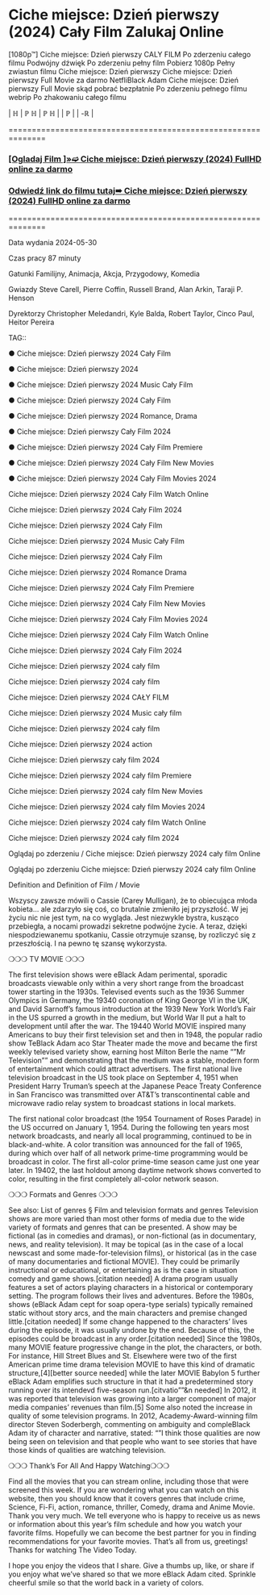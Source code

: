 # Ciche miejsce: Dzień pierwszy (2024) Cały Film Zalukaj Online
[1080p™] Ciche miejsce: Dzień pierwszy  CALY FILM Po zderzeniu całego filmu Podwójny dźwięk Po zderzeniu pełny film Pobierz 1080p Pełny zwiastun filmu Ciche miejsce: Dzień pierwszy  Ciche miejsce: Dzień pierwszy  Full Movie za darmo NetfliBlack Adam  Ciche miejsce: Dzień pierwszy  Full Movie skąd pobrać bezpłatnie Po zderzeniu pełnego filmu webrip Po zhakowaniu całego filmu

| ℍ | ℙ ℍ | ℙ ℍ | | ℙ | | -ℝ |

==============================================================

 

 <div class="markdown-heading" dir="auto"><h3 tabindex="-1" class="heading-element" dir="auto"><a href="https://cutt.ly/Pejeqx2j">[Ogladaj Film ]»➫ Ciche miejsce: Dzień pierwszy (2024) FullHD online za darmo</a></h3></p>

<div class="markdown-heading" dir="auto"><h3 tabindex="-1" class="heading-element" dir="auto"><a href="https://cutt.ly/Pejeqx2j">Odwiedź link do filmu tutaj➠ Ciche miejsce: Dzień pierwszy (2024) FullHD online za darmo</a></h3></p>


 

==============================================================

 

Data wydania 2024-05-30

 

 

Czas pracy 87 minuty

 

 

Gatunki Familijny, Animacja, Akcja, Przygodowy, Komedia

 

 

Gwiazdy Steve Carell, Pierre Coffin, Russell Brand, Alan Arkin, Taraji P. Henson


 

 

Dyrektorzy Christopher Meledandri, Kyle Balda, Robert Taylor, Cinco Paul, Heitor Pereira

 

 

 

TAG::

● Ciche miejsce: Dzień pierwszy  2024 Cały Film

 

● Ciche miejsce: Dzień pierwszy  2024

 

● Ciche miejsce: Dzień pierwszy  2024 Music Cały Film

 

● Ciche miejsce: Dzień pierwszy  2024 Cały Film

 

● Ciche miejsce: Dzień pierwszy  2024 Romance, Drama

 

● Ciche miejsce: Dzień pierwszy  Cały Film 2024

 

● Ciche miejsce: Dzień pierwszy  2024 Cały Film Premiere

 

● Ciche miejsce: Dzień pierwszy  2024 Cały Film New Movies

 

● Ciche miejsce: Dzień pierwszy  2024 Cały Film Movies 2024

 

Ciche miejsce: Dzień pierwszy  2024 Cały Film Watch Online

 

Ciche miejsce: Dzień pierwszy  2024 Cały Film 2024

 

Ciche miejsce: Dzień pierwszy  2024 Cały Film

 

Ciche miejsce: Dzień pierwszy  2024 Music Cały Film

 

Ciche miejsce: Dzień pierwszy  2024 Cały Film

 

Ciche miejsce: Dzień pierwszy  2024 Romance Drama

 

Ciche miejsce: Dzień pierwszy  2024 Cały Film Premiere

 

Ciche miejsce: Dzień pierwszy  2024 Cały Film New Movies

 

Ciche miejsce: Dzień pierwszy  2024 Cały Film Movies 2024

 

Ciche miejsce: Dzień pierwszy  2024 Cały Film Watch Online

 

Ciche miejsce: Dzień pierwszy  2024 Cały Film 2024

 

Ciche miejsce: Dzień pierwszy  2024 cały film

 

Ciche miejsce: Dzień pierwszy  2024 cały film

 

Ciche miejsce: Dzień pierwszy  2024 CAŁY FILM

 

Ciche miejsce: Dzień pierwszy  2024 Music cały film

 

Ciche miejsce: Dzień pierwszy  2024 cały film

 

Ciche miejsce: Dzień pierwszy  2024 action

 

Ciche miejsce: Dzień pierwszy  cały film 2024

 

Ciche miejsce: Dzień pierwszy  2024 cały film Premiere

 

Ciche miejsce: Dzień pierwszy  2024 cały film New Movies

 

Ciche miejsce: Dzień pierwszy  2024 cały film Movies 2024

 

Ciche miejsce: Dzień pierwszy  2024 cały film Watch Online

 

Ciche miejsce: Dzień pierwszy  2024 cały film 2024

 

Oglądaj po zderzeniu / Ciche miejsce: Dzień pierwszy  2024 cały film Online

 

Oglądaj po zderzeniu Ciche miejsce: Dzień pierwszy  2024 cały film Online

 

Definition and Definition of Film / Movie

 

Wszyscy zawsze mówili o Cassie (Carey Mulligan), że to obiecująca młoda kobieta... ale zdarzyło się coś, co brutalnie zmieniło jej przyszłość. W jej życiu nic nie jest tym, na co wygląda. Jest niezwykle bystra, kusząco przebiegła, a nocami prowadzi sekretne podwójne życie. A teraz, dzięki niespodziewanemu spotkaniu, Cassie otrzymuje szansę, by rozliczyć się z przeszłością. I na pewno tę szansę wykorzysta.

 

❍❍❍ TV MOVIE ❍❍❍

 

The first television shows were eBlack Adam perimental, sporadic broadcasts viewable only within a very short range from the broadcast tower starting in the 1930s. Televised events such as the 1936 Summer Olympics in Germany, the 19340 coronation of King George VI in the UK, and David Sarnoff’s famous introduction at the 1939 New York World’s Fair in the US spurred a growth in the medium, but World War II put a halt to development until after the war. The 19440 World MOVIE inspired many Americans to buy their first television set and then in 1948, the popular radio show TeBlack Adam aco Star Theater made the move and became the first weekly televised variety show, earning host Milton Berle the name “”Mr Television”” and demonstrating that the medium was a stable, modern form of entertainment which could attract advertisers. The first national live television broadcast in the US took place on September 4, 1951 when President Harry Truman’s speech at the Japanese Peace Treaty Conference in San Francisco was transmitted over AT&T’s transcontinental cable and microwave radio relay system to broadcast stations in local markets.

 

The first national color broadcast (the 1954 Tournament of Roses Parade) in the US occurred on January 1, 1954. During the following ten years most network broadcasts, and nearly all local programming, continued to be in black-and-white. A color transition was announced for the fall of 1965, during which over half of all network prime-time programming would be broadcast in color. The first all-color prime-time season came just one year later. In 19402, the last holdout among daytime network shows converted to color, resulting in the first completely all-color network season.

 

❍❍❍ Formats and Genres ❍❍❍

 

See also: List of genres § Film and television formats and genres Television shows are more varied than most other forms of media due to the wide variety of formats and genres that can be presented. A show may be fictional (as in comedies and dramas), or non-fictional (as in documentary, news, and reality television). It may be topical (as in the case of a local newscast and some made-for-television films), or historical (as in the case of many documentaries and fictional MOVIE). They could be primarily instructional or educational, or entertaining as is the case in situation comedy and game shows.[citation needed] A drama program usually features a set of actors playing characters in a historical or contemporary setting. The program follows their lives and adventures. Before the 1980s, shows (eBlack Adam cept for soap opera-type serials) typically remained static without story arcs, and the main characters and premise changed little.[citation needed] If some change happened to the characters’ lives during the episode, it was usually undone by the end. Because of this, the episodes could be broadcast in any order.[citation needed] Since the 1980s, many MOVIE feature progressive change in the plot, the characters, or both. For instance, Hill Street Blues and St. Elsewhere were two of the first American prime time drama television MOVIE to have this kind of dramatic structure,[4][better source needed] while the later MOVIE Babylon 5 further eBlack Adam emplifies such structure in that it had a predetermined story running over its intendevd five-season run.[citvatio””&n needed] In 2012, it was reported that television was growing into a larger component of major media companies’ revenues than film.[5] Some also noted the increase in quality of some television programs. In 2012, Academy-Award-winning film director Steven Soderbergh, commenting on ambiguity and compleBlack Adam ity of character and narrative, stated: “”I think those qualities are now being seen on television and that people who want to see stories that have those kinds of qualities are watching television.

 

❍❍❍ Thank’s For All And Happy Watching❍❍❍

 

Find all the movies that you can stream online, including those that were screened this week. If you are wondering what you can watch on this website, then you should know that it covers genres that include crime, Science, Fi-Fi, action, romance, thriller, Comedy, drama and Anime Movie. Thank you very much. We tell everyone who is happy to receive us as news or information about this year’s film schedule and how you watch your favorite films. Hopefully we can become the best partner for you in finding recommendations for your favorite movies. That’s all from us, greetings! Thanks for watching The Video Today.

 

I hope you enjoy the videos that I share. Give a thumbs up, like, or share if you enjoy what we’ve shared so that we more eBlack Adam cited. Sprinkle cheerful smile so that the world back in a variety of colors.
